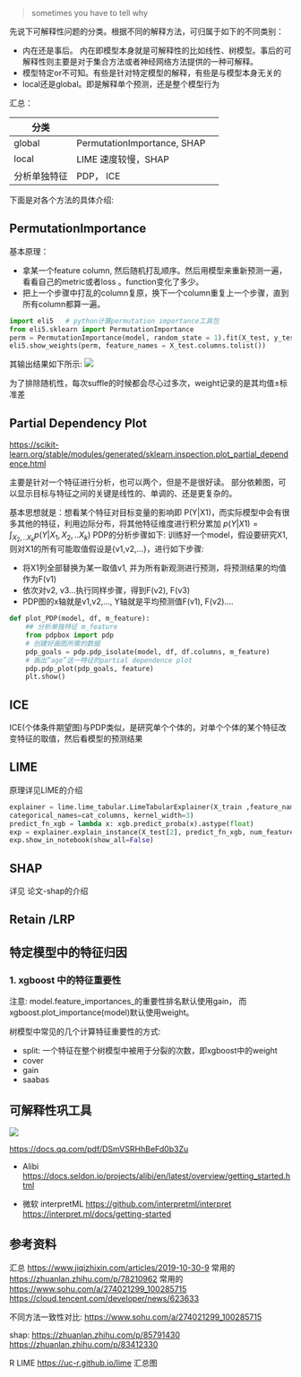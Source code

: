 
>sometimes you have to tell why


先说下可解释性问题的分类。根据不同的解释方法，可归属于如下的不同类别：
- 内在还是事后。 内在即模型本身就是可解释性的比如线性、树模型。事后的可解释性则主要是对于集合方法或者神经网络方法提供的一种可解释。
- 模型特定or不可知。有些是针对特定模型的解释，有些是与模型本身无关的
- local还是global。即是解释单个预测，还是整个模型行为

汇总：


| 分类 |  |  |
| --- | --- | --- |
| global | PermutationImportance, SHAP|  |
| local | LIME 速度较慢，SHAP |  |
| 分析单独特征 | PDP， ICE |  |



下面是对各个方法的具体介绍:

## PermutationImportance 
基本原理：
- 拿某一个feature column, 然后随机打乱顺序。然后用模型来重新预测一遍，看看自己的metric或者loss 。function变化了多少。
- 把上一个步骤中打乱的column复原，换下一个column重复上一个步骤，直到所有column都算一遍。

```python
import eli5   # python计算permutation importance工具包   
from eli5.sklearn import PermutationImportance
perm = PermutationImportance(model, random_state = 1).fit(X_test, y_test) # 实例化
eli5.show_weights(perm, feature_names = X_test.columns.tolist())
```
其输出结果如下所示:
![](../../../Draft/media/15982698093306.jpg)

为了排除随机性，每次suffle的时候都会尽心过多次，weight记录的是其均值±标准差

## Partial Dependency Plot

https://scikit-learn.org/stable/modules/generated/sklearn.inspection.plot_partial_dependence.html

主要是针对一个特征进行分析，也可以两个，但是不是很好读。
部分依赖图，可以显示目标与特征之间的关键是线性的、单调的、还是更复杂的。

基本思想就是：想看某个特征对目标变量的影响即 P(Y|X1)，而实际模型中会有很多其他的特征，利用边际分布，将其他特征维度进行积分累加 $p(Y|X1) = \int_{X_2,..X_k} p(Y|X_1, X_2,..X_k)$
PDP的分析步骤如下: 训练好一个model，假设要研究X1,则对X1的所有可能取值假设是{v1,v2,...}，进行如下步骤:
- 将X1列全部替换为某一取值v1, 并为所有新观测进行预测，将预测结果的均值作为F(v1)
- 依次对v2, v3...执行同样步骤，得到F(v2), F(v3)
- PDP图的x轴就是v1,v2,..., Y轴就是平均预测值F(v1), F(v2)....

```python
def plot_PDP(model, df, m_feature):
    ## 分析单独特征 m_feature
    from pdpbox import pdp
    # 创建好画图所需的数据
    pdp_goals = pdp.pdp_isolate(model, df, df.columns, m_feature)
    # 画出“age”这一特征的partial dependence plot
    pdp.pdp_plot(pdp_goals, feature)
    plt.show()
```



## ICE
ICE(个体条件期望图)与PDP类似，是研究单个个体的，对单个个体的某个特征改变特征的取值，然后看模型的预测结果

## LIME
原理详见LIME的介绍

```python
explainer = lime.lime_tabular.LimeTabularExplainer(X_train ,feature_names = features_name, class_names=['0','1'], categorical_features=data_cat_features, 
categorical_names=cat_columns, kernel_width=3)
predict_fn_xgb = lambda x: xgb.predict_proba(x).astype(float)
exp = explainer.explain_instance(X_test[2], predict_fn_xgb, num_features=6)
exp.show_in_notebook(show_all=False)
```


## SHAP


详见 论文-shap的介绍


## Retain /LRP

## 特定模型中的特征归因

### 1. xgboost 中的特征重要性

注意: model.feature_importances_的重要性排名默认使用gain，
而xgboost.plot_importance(model)默认使用weight。

树模型中常见的几个计算特征重要性的方式:
- split: 一个特征在整个树模型中被用于分裂的次数，即xgboost中的weight
- cover
- gain
- saabas




## 可解释性巩工具

![](../../../Draft/media/Pasted%20image%2020220120183925.png)

https://docs.qq.com/pdf/DSmVSRHhBeFd0b3Zu

- Alibi
https://docs.seldon.io/projects/alibi/en/latest/overview/getting_started.html

- 微软 interpretML
https://github.com/interpretml/interpret
https://interpret.ml/docs/getting-started






## 参考资料
汇总 https://www.jiqizhixin.com/articles/2019-10-30-9
常用的 https://zhuanlan.zhihu.com/p/78210962
常用的 https://www.sohu.com/a/274021299_100285715
https://cloud.tencent.com/developer/news/623633

不同方法一致性对比: https://www.sohu.com/a/274021299_100285715

shap:  https://zhuanlan.zhihu.com/p/85791430
https://zhuanlan.zhihu.com/p/83412330

R LIME https://uc-r.github.io/lime 汇总图